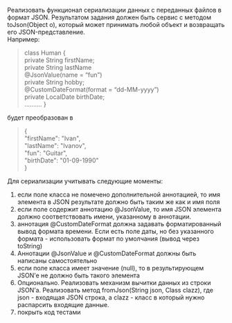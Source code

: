 Реализовать функционал сериализации данных с переданных файлов в 
формат JSON. Результатом задания должен быть сервис с методом 
toJson(Object o), который может принимать любой объект и возвращать 
его JSON-представление. <br>Например:<br>

>class Human {<br>
  private String firstName;<br>
  private String lastName <br>
  @JsonValue(name = “fun”)<br>
  private String hobby;<br>
  @CustomDateFormat(format = “dd-MM-yyyy”)<br>
  private LocalDate birthDate;<br>
……….
}

будет преобразован в 

>{<br>
    "firstName": "Ivan",<br>
    "lastName": "Ivanov",<br>
    "fun": "Guitar",<br>
    "birthDate": "01-09-1990"<br>
}


Для сериализации учитывать следующие моменты:
1. если поле класса не помечено дополнительной аннотацией, то имя 
элемента в JSON результате должно быть таким же как и имя поля 
2. если поле содержит аннотацию @JsonValue, то имя JSON 
элемента должно соответствовать имени, указанному в аннотации. 
3. аннотация @CustomDateFormat должна задавать 
форматированный вывод формата времени. Если есть поле даты, 
но без указанного формата - использовать формат по умолчания 
(вывод через toString) 
4. Аннотации @JsonValue  и @CustomDateFormat должны быть 
написаны самостоятельно 
5. если поле класса  имеет значение (null), то в результирующем 
JSON’е не должно быть такого элемента 
6. Опционально. Реализовать механизм вычитки данных из строки 
JSON’а. Реализовать метод fromJson(String json, Class<T> clazz), 
где json - входящая JSON строка, а clazz - класс в который нужно 
распарсить входящие данные. 
7. покрыть код тестами 
